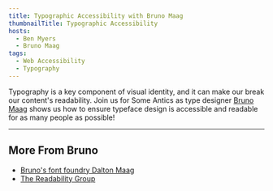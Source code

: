 ```yaml
---
title: Typographic Accessibility with Bruno Maag
thumbnailTitle: Typographic Accessibility
hosts:
  - Ben Myers
  - Bruno Maag
tags:
  - Web Accessibility
  - Typography
---
```


Typography is a key component of visual identity, and it can make our break our content's readability. Join us for Some Antics as type designer [Bruno Maag](https://twitter.com/bruno_maag) shows us how to ensure typeface design is accessible and readable for as many people as possible!

---

## More From Bruno

- [Bruno's font foundry Dalton Maag](https://daltonmaag.com)
- [The Readability Group](https://www.thereadability.group/)